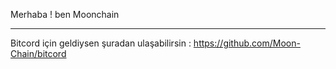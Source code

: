 Merhaba ! ben Moonchain

-----------------------------------

Bitcord için geldiysen şuradan ulaşabilirsin : https://github.com/Moon-Chain/bitcord